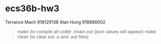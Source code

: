 # ecs36b-hw3

Terrance Mach 918129138
Alan Hung 918886002

> make (to compile all code)
> ./main.out (json values will appear)
> make clean (to clear out .o and .out files)

